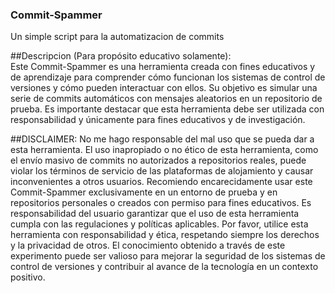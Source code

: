 ### Commit-Spammer
Un simple script para la automatizacion de commits

##Descripcion (Para propósito educativo solamente):  
Este Commit-Spammer es una herramienta creada con fines educativos y de aprendizaje para comprender cómo funcionan los sistemas de control de versiones y cómo pueden interactuar con ellos. Su objetivo es simular una serie de commits automáticos con mensajes aleatorios en un repositorio de prueba. Es importante destacar que esta herramienta debe ser utilizada con responsabilidad y únicamente para fines educativos y de investigación.  

##DISCLAIMER: 
No me hago responsable del mal uso que se pueda dar a esta herramienta. El uso inapropiado o no ético de esta herramienta, como el envío masivo de commits no autorizados a repositorios reales, puede violar los términos de servicio de las plataformas de alojamiento y causar inconvenientes a otros usuarios. Recomiendo encarecidamente usar este Commit-Spammer exclusivamente en un entorno de prueba y en repositorios personales o creados con permiso para fines educativos. Es responsabilidad del usuario garantizar que el uso de esta herramienta cumpla con las regulaciones y políticas aplicables.  Por favor, utilice esta herramienta con responsabilidad y ética, respetando siempre los derechos y la privacidad de otros. El conocimiento obtenido a través de este experimento puede ser valioso para mejorar la seguridad de los sistemas de control de versiones y contribuir al avance de la tecnología en un contexto positivo.
